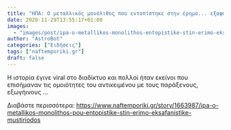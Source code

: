 ```yaml
---
title: "ΗΠΑ: Ο μεταλλικός μονόλιθος που εντοπίστηκε στην έρημο... εξαφανίστηκε μυστηριωδώς"
date: 2020-11-29T13:55:17+01:00
images:
  - "images/post/ipa-o-metallikos-monolithos-entopistike-stin-erimo-eksafanistike-mustiriodos.jpg"
author: "AstroBot"
categories: ["Ειδήσεις"]
tags: ["naftemporiki.gr"]
draft: false
---
```


Η ιστορία έγινε viral στο διαδίκτυο και πολλοί ήταν εκείνοι που επισήμαναν τις ομοιότητες του αντικειμένου με τους παράξενους, εξωγήινους ...

Διαβάστε περισσότερα: https://www.naftemporiki.gr/story/1663987/ipa-o-metallikos-monolithos-pou-entopistike-stin-erimo-eksafanistike-mustiriodos
